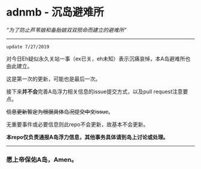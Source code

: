# adnmb - 沉岛避难所

*“为了防止芦苇娘和备胎娘双双殒命而建立的避难所”*

---

`update 7/27/2019`

对今日Eh疑似永久关站一事（ex已关，eh未知）表示沉痛哀悼，本A岛避难所也由此建立。

这是第一次的更新，可能也是最后一次。

接下来**并不会**完善A岛浮力相关信息的issue提交方式，以及pull request注意要点。

<del>信息更新暂定为根据具体岛况提交中文issue</del>。

无重要事件或必要信息则此repo不会更新，故基本不会更新。

**本repo仅负责通报A岛浮力信息，其他事务具体请到岛上讨论或处理。**

---

### 愿上帝保佑A岛，Amen。